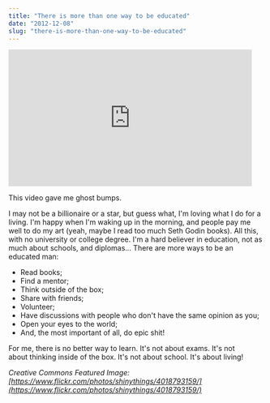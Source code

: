 ```yaml
---
title: "There is more than one way to be educated"
date: "2012-12-08"
slug: "there-is-more-than-one-way-to-be-educated"
---
```


<iframe width="480" height="270" src="https://www.youtube.com/embed/y_ZmM7zPLyI?feature=oembed" frameborder="0" allowfullscreen></iframe>

This video gave me ghost bumps.

I may not be a billionaire or a star, but guess what, I'm loving what I do for a living. I'm happy when I'm waking up in the morning, and people pay me well to do my art (yeah, maybe I read too much Seth Godin books). All this, with no university or college degree. I'm a hard believer in education, not as much about schools, and diplomas... There are more ways to be an educated man:

- Read books;
- Find a mentor;
- Think outside of the box;
- Share with friends;
- Volunteer;
- Have discussions with people who don't have the same opinion as you;
- Open your eyes to the world;
- And, the most important of all, do epic shit!

For me, there is no better way to learn. It's not about exams. It's not about thinking inside of the box. It's not about school. It's about living!

_Creative Commons Featured Image: [https://www.flickr.com/photos/shinythings/4018793159/](https://www.flickr.com/photos/shinythings/4018793159/)_
